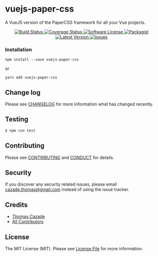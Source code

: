 # vuejs-paper-css

A VueJS version of the PaperCSS framework for all your Vue projects.

<p align="center">
  <a href="https://circleci.com/gh/TotomInc/vuejs-paper-css">
    <img src="https://circleci.com/gh/TotomInc/vuejs-paper-css.svg?style=svg" alt="Build Status" />
  </a>
  <a href="https://coveralls.io/github/TotomInc/vuejs-paper-css?branch=master">
    <img src="https://coveralls.io/repos/github/TotomInc/vuejs-paper-css/badge.svg?branch=master&style=flat-square" alt="Coverage Status" />
  </a>
  <a href="LICENSE">
    <img src="https://img.shields.io/badge/license-MIT-brightgreen.svg?style=flat-square" alt="Software License" />
  </a>
  <a href="https://npmjs.org/package/vuejs-paper-css">
    <img src="https://img.shields.io/npm/v/vuejs-paper-css.svg?style=flat-square" alt="Packagist" />
  </a>
  <a href="https://github.com/TotomInc/vuejs-paper-css/releases">
    <img src="https://img.shields.io/github/release/TotomInc/vuejs-paper-css.svg?style=flat-square" alt="Latest Version" />
  </a>

  <a href="https://github.com/TotomInc/vuejs-paper-css/issues">
    <img src="https://img.shields.io/github/issues/TotomInc/vuejs-paper-css.svg?style=flat-square" alt="Issues" />
  </a>
</p>

### Installation
```
npm install --save vuejs-paper-css
```

or

```
yarn add vuejs-paper-css
```

## Change log

Please see [CHANGELOG](CHANGELOG.md) for more information what has changed recently.

## Testing

``` bash
$ npm run test
```

## Contributing

Please see [CONTRIBUTING](CONTRIBUTING.md) and [CONDUCT](CONDUCT.md) for details.

## Security

If you discover any security related issues, please email cazade.thomas@gmail.com instead of using the issue tracker.

## Credits

- [Thomas Cazade][link-author]
- [All Contributors][link-contributors]

## License

The MIT License (MIT). Please see [License File](LICENSE.md) for more information.

[link-author]: https://github.com/TotomInc
[link-contributors]: ../../contributors
